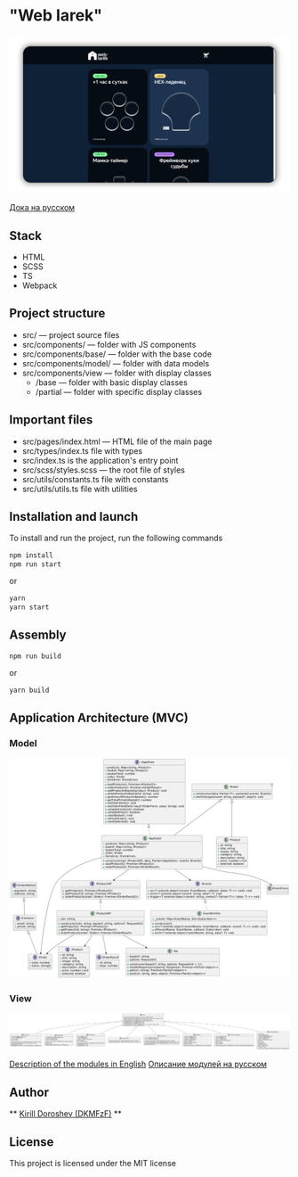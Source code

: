 # "Web larek"

![screen_app](./docs/screen_app.png)

[Дока на русском](./docs/readme.ru.md)

## Stack
- HTML 
- SCSS 
- TS 
- Webpack

## Project structure
- src/ — project source files
- src/components/ — folder with JS components
- src/components/base/ — folder with the base code
- src/components/model/ — folder with data models
- src/components/view — folder with display classes
  - /base — folder with basic display classes
  - /partial — folder with specific display classes

## Important files
- src/pages/index.html — HTML file of the main page
- src/types/index.ts file with types
- src/index.ts is the application's entry point
- src/scss/styles.scss — the root file of styles
- src/utils/constants.ts file with constants
- src/utils/utils.ts file with utilities

## Installation and launch
To install and run the project, run the following commands

```
npm install
npm run start
```

or

```
yarn
yarn start
```

## Assembly

```
npm run build
```

or

```
yarn build
```

## Application Architecture (MVC)

### Model
![model](./docs/model.png)  

### View
![screen_app](./docs/view.png)

[Description of the modules in English](./docs/architecture.en.md)
[Описание модулей на русском](./docs/architecture.ru.md)


## Author

** [Kirill Doroshev (DKMFzF)](https://vk.com/dkmfzf ) **

## License

This project is licensed under the MIT license
